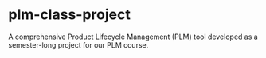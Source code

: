 # plm-class-project
 A comprehensive Product Lifecycle Management (PLM) tool developed as a semester-long project for our PLM course.
